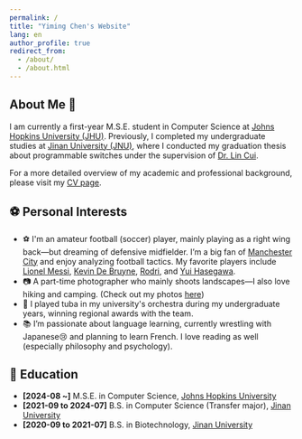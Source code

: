 ```yaml
---
permalink: /
title: "Yiming Chen's Website"
lang: en
author_profile: true
redirect_from: 
  - /about/
  - /about.html
---
```


## About Me 👋

I am currently a first-year M.S.E. student in Computer Science at [Johns Hopkins University (JHU)](https://www.cs.jhu.edu/). Previously, I completed my undergraduate studies at [Jinan University (JNU)](https://english.jnu.edu.cn), where I conducted my graduation thesis about programmable switches under the supervision of [Dr. Lin Cui](https://cuilin.antlab.network).

For a more detailed overview of my academic and professional background, please visit my [CV page](/cv).

## ⚽️ Personal Interests

- ⚽️ I'm an amateur football (soccer) player, mainly playing as a right wing back—but dreaming of defensive midfielder. I’m a big fan of [Manchester City](https://www.mancity.com) and enjoy analyzing football tactics. My favorite players include [Lionel Messi](https://en.wikipedia.org/wiki/Lionel_Messi), [Kevin De Bruyne](https://www.mancity.com/players/kevin-de-bruyne), [Rodri](https://www.mancity.com/players/rodrigo), and [Yui Hasegawa](https://www.mancity.com/players/yui-hasegawa).
- 📷 A part-time photographer who mainly shoots landscapes—I also love hiking and camping. (Check out my photos [here](#))
- 🎼 I played tuba in my university's orchestra during my undergraduate years, winning regional awards with the team.
- 📚 I’m passionate about language learning, currently wrestling with Japanese😢 and planning to learn French. I love reading as well (especially philosophy and psychology).

## 📖 Education

- **[2024-08 ~]** M.S.E. in Computer Science, [Johns Hopkins University](https://www.jhu.edu)
- **[2021-09 to 2024-07]** B.S. in Computer Science (Transfer major), [Jinan University](https://english.jnu.edu.cn)
- **[2020-09 to 2021-07]** B.S. in Biotechnology, [Jinan University](https://english.jnu.edu.cn)
